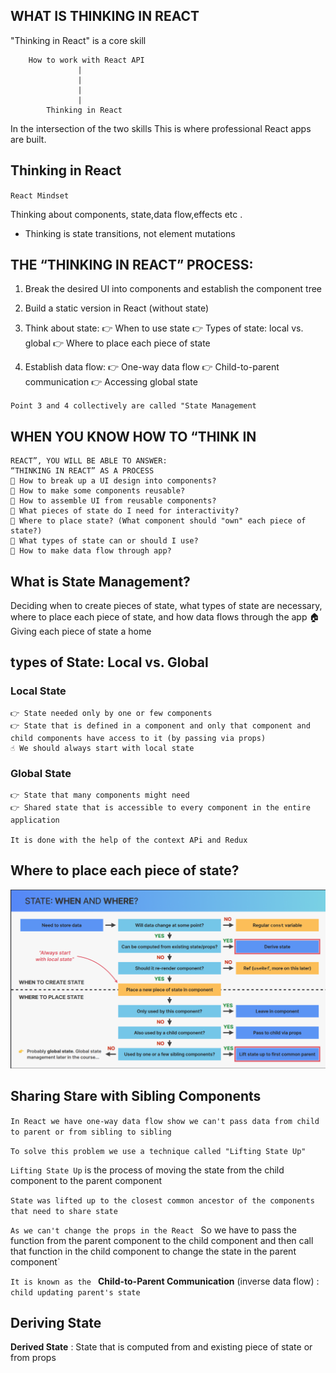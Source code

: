 ## WHAT IS THINKING IN REACT

"Thinking in React" is a core skill

        How to work with React API
                   |
                   |
                   |
                   |
            Thinking in React

In the intersection of the two skills This is where professional React apps are built.

## Thinking in React

`React Mindset`

Thinking about components, state,data flow,effects etc .

- Thinking is state transitions, not element mutations

## THE “THINKING IN REACT” PROCESS:

1. Break the desired UI into components and
   establish the component tree

2. Build a static version in React (without state)

3. Think about state:
   👉 When to use state
   👉 Types of state: local vs. global
   👉 Where to place each piece of state

4. Establish data flow:
   👉 One-way data flow
   👉 Child-to-parent communication
   👉 Accessing global state

`Point 3 and 4 collectively are called "State Management`

## WHEN YOU KNOW HOW TO “THINK IN

    REACT”, YOU WILL BE ABLE TO ANSWER:
    “THINKING IN REACT” AS A PROCESS
    🤔 How to break up a UI design into components?
    🤔 How to make some components reusable?
    🤔 How to assemble UI from reusable components?
    🤔 What pieces of state do I need for interactivity?
    🤔 Where to place state? (What component should "own" each piece of state?)
    🤔 What types of state can or should I use?
    🤔 How to make data flow through app?

## What is State Management?

Deciding when to create pieces of
state, what types of state are necessary, where to place
each piece of state, and how data flows through the app
🏠 Giving each piece
of state a home


## types of State: Local vs. Global

### Local State

    👉 State needed only by one or few components
    👉 State that is defined in a component and only that component and child components have access to it (by passing via props)
    ☝ We should always start with local state

### Global State

    👉 State that many components might need
    👉 Shared state that is accessible to every component in the entire application

    It is done with the help of the context APi and Redux


## Where to place each piece of state?

![](./flowchart.png)




## Sharing Stare with Sibling Components 


`In React we have one-way data flow show we can't pass data from child to parent or from sibling to sibling`


`To solve this problem we use a technique called "Lifting State Up"`

`Lifting State Up` is the process of moving the state from the child component to the parent component

`State was lifted up to the closest common ancestor of the components that need to share state`


`As we can't change the props in the React ` So we have to pass the function from the parent component to the child component and then call that function in the child component to change the state in the parent component`

`It is known as the ` **Child-to-Parent Communication** (inverse data flow) : `child updating parent's state`

## Deriving State 


**Derived State** : State that is computed from and existing piece of state or from props

